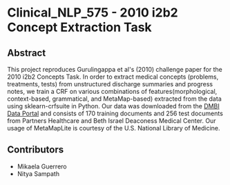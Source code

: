 # Clinical_NLP_575 - 2010 i2b2 Concept Extraction Task

## Abstract
This project reproduces Gurulingappa et al's (2010) challenge paper for the 2010 i2b2 Concepts Task. In order to extract medical concepts (problems, treatments, tests) from unstructured discharge summaries and progress notes, we train a CRF on various combinations of features(morphological, context-based, grammatical, and MetaMap-based) extracted from the data using sklearn-crfsuite in Python. Our data was downloaded from the [DMBI Data Portal](https://portal.dbmi.hms.harvard.edu/) and consists of 170 training documents and 256 test documents from Partners Healthcare and Beth Israel Deaconess Medical Center. Our usage of MetaMapLite is courtesy of the U.S. National Library of Medicine.

## Contributors
* Mikaela Guerrero
* Nitya Sampath